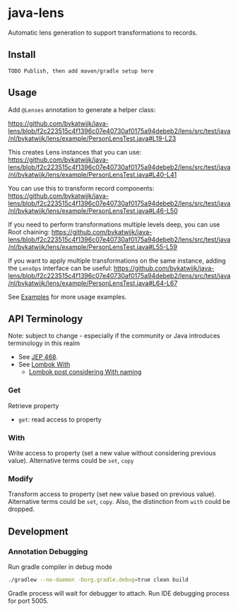 # java-lens

Automatic lens generation to support transformations to records.

## Install
`TODO Publish, then add maven/gradle setup here`

## Usage
Add `@Lenses` annotation to generate a helper class:

https://github.com/bvkatwijk/java-lens/blob/f2c223515c4f1396c07e40730af0175a94debeb2/lens/src/test/java/nl/bvkatwijk/lens/example/PersonLensTest.java#L19-L23

This creates Lens instances that you can use:
https://github.com/bvkatwijk/java-lens/blob/f2c223515c4f1396c07e40730af0175a94debeb2/lens/src/test/java/nl/bvkatwijk/lens/example/PersonLensTest.java#L40-L41

You can use this to transform record components:
https://github.com/bvkatwijk/java-lens/blob/f2c223515c4f1396c07e40730af0175a94debeb2/lens/src/test/java/nl/bvkatwijk/lens/example/PersonLensTest.java#L46-L50

If you need to perform transformations multiple levels deep, you can use Root chaining:
https://github.com/bvkatwijk/java-lens/blob/f2c223515c4f1396c07e40730af0175a94debeb2/lens/src/test/java/nl/bvkatwijk/lens/example/PersonLensTest.java#L55-L59

If you want to apply multiple transformations on the same instance, adding the `LensOps` interface can be useful:
https://github.com/bvkatwijk/java-lens/blob/f2c223515c4f1396c07e40730af0175a94debeb2/lens/src/test/java/nl/bvkatwijk/lens/example/PersonLensTest.java#L64-L67

See [Examples](./example) for more usage examples.

## API Terminology
Note: subject to change - especially if the community or Java introduces terminology in this realm
- See [JEP 468](https://openjdk.org/jeps/468).
- See [Lombok With](https://projectlombok.org/features/With)
  - [Lombok post considering With naming](https://www.patreon.com/posts/wither-is-bad-29453159)

### Get
Retrieve property 
- `get`: read access to property

### With
Write access to property (set a new value without considering previous value).
Alternative terms could be `set`, `copy`

### Modify
Transform access to property (set new value based on previous value).
Alternative terms could be `set`, `copy`. Also, the distinction from `with` could be dropped.

## Development

### Annotation Debugging
Run gradle compiler in debug mode
```bash
./gradlew --no-daemon -Dorg.gradle.debug=true clean build
```
Gradle process will wait for debugger to attach.
Run IDE debugging process for port 5005. 
